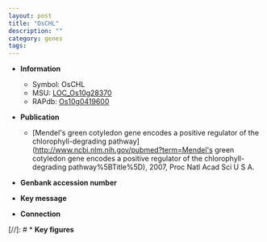```yaml
---
layout: post
title: "OsCHL"
description: ""
category: genes
tags: 
---
```


* **Information**  
    + Symbol: OsCHL  
    + MSU: [LOC_Os10g28370](http://rice.uga.edu/cgi-bin/ORF_infopage.cgi?orf=LOC_Os10g28370)  
    + RAPdb: [Os10g0419600](http://rapdb.dna.affrc.go.jp/viewer/gbrowse_details/irgsp1?name=Os10g0419600)  

* **Publication**  
    + [Mendel's green cotyledon gene encodes a positive regulator of the chlorophyll-degrading pathway](http://www.ncbi.nlm.nih.gov/pubmed?term=Mendel's green cotyledon gene encodes a positive regulator of the chlorophyll-degrading pathway%5BTitle%5D), 2007, Proc Natl Acad Sci U S A.

* **Genbank accession number**  

* **Key message**  

* **Connection**  

[//]: # * **Key figures**  


